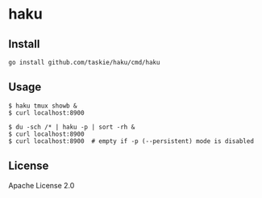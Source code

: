 # haku

## Install

```
go install github.com/taskie/haku/cmd/haku
```

## Usage

```
$ haku tmux showb &
$ curl localhost:8900
```

```
$ du -sch /* | haku -p | sort -rh &
$ curl localhost:8900
$ curl localhost:8900  # empty if -p (--persistent) mode is disabled
```

## License

Apache License 2.0
